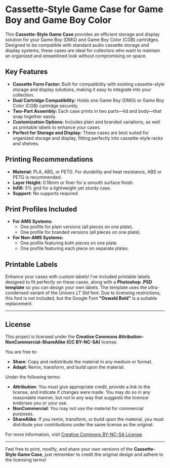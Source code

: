 # Cassette-Style Game Case for Game Boy and Game Boy Color

This **Cassette-Style Game Case** provides an efficient storage and display solution for your Game Boy (DMG) and Game Boy Color (CGB) cartridges. Designed to be compatible with standard audio cassette storage and display systems, these cases are ideal for collectors who want to maintain an organized and streamlined look without compromising on space.

## Key Features
- **Cassette Form Factor:** Built for compatibility with existing cassette-style storage and display solutions, making it easy to integrate into your collection.
- **Dual Cartridge Compatibility:** Holds one Game Boy (DMG) or Game Boy Color (CGB) cartridge securely.
- **Two-Part Assembly:** Each case prints in two parts—lid and body—that snap together easily.
- **Customization Options:** Includes plain and branded variations, as well as printable labels to enhance your cases.
- **Perfect for Storage and Display:** These cases are best suited for organized storage and display, fitting perfectly into cassette-style racks and shelves.

## Printing Recommendations
- **Material:** PLA, ABS, or PETG. For durability and heat resistance, ABS or PETG is recommended.
- **Layer Height:** 0.16mm or finer for a smooth surface finish.
- **Infill:** 5% grid for a lightweight yet sturdy case.
- **Support:** No supports required.

## Print Profiles Included
- **For AMS Systems:**
  - One profile for plain versions (all pieces on one plate).
  - One profile for branded versions (all pieces on one plate).
- **For Non-AMS Systems:**
  - One profile featuring both pieces on one plate.
  - One profile featuring each piece on separate plates.

## Printable Labels
Enhance your cases with custom labels! I’ve included printable labels designed to fit perfectly on these cases, along with a **Photoshop .PSD template** so you can design your own labels. The template uses the ultra-condensed variant of the *Univers LT Std* font. Due to licensing restrictions, this font is not included, but the Google Font **"Oswald Bold"** is a suitable replacement.

---

## License

This project is licensed under the **Creative Commons Attribution-NonCommercial-ShareAlike (CC BY-NC-SA)** license.

You are free to:
- **Share**: Copy and redistribute the material in any medium or format.
- **Adapt**: Remix, transform, and build upon the material.

Under the following terms:
- **Attribution**: You must give appropriate credit, provide a link to the license, and indicate if changes were made. You may do so in any reasonable manner, but not in any way that suggests the licensor endorses you or your use.
- **NonCommercial**: You may not use the material for commercial purposes.
- **ShareAlike**: If you remix, transform, or build upon the material, you must distribute your contributions under the same license as the original.

For more information, visit [Creative Commons BY-NC-SA License](https://creativecommons.org/licenses/by-nc-sa/4.0/).

---

Feel free to print, modify, and share your own versions of the **Cassette-Style Game Case**, just remember to credit the original design and adhere to the licensing terms!
